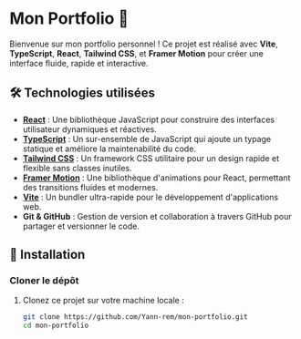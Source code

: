 # Mon Portfolio 🎨

Bienvenue sur mon portfolio personnel ! Ce projet est réalisé avec **Vite**, **TypeScript**, **React**, **Tailwind CSS**, et **Framer Motion** pour créer une interface fluide, rapide et interactive.

## 🛠️ Technologies utilisées

- **[React](https://reactjs.org/)** : Une bibliothèque JavaScript pour construire des interfaces utilisateur dynamiques et réactives.
- **[TypeScript](https://www.typescriptlang.org/)** : Un sur-ensemble de JavaScript qui ajoute un typage statique et améliore la maintenabilité du code.
- **[Tailwind CSS](https://tailwindcss.com/)** : Un framework CSS utilitaire pour un design rapide et flexible sans classes inutiles.
- **[Framer Motion](https://www.framer.com/motion/)** : Une bibliothèque d'animations pour React, permettant des transitions fluides et modernes.
- **[Vite](https://vite.dev/)** : Un bundler ultra-rapide pour le développement d'applications web.
- **Git & GitHub** : Gestion de version et collaboration à travers GitHub pour partager et versionner le code.

## 🚀 Installation

### Cloner le dépôt

1. Clonez ce projet sur votre machine locale :
   ```bash
   git clone https://github.com/Yann-rem/mon-portfolio.git
   cd mon-portfolio
   ```
